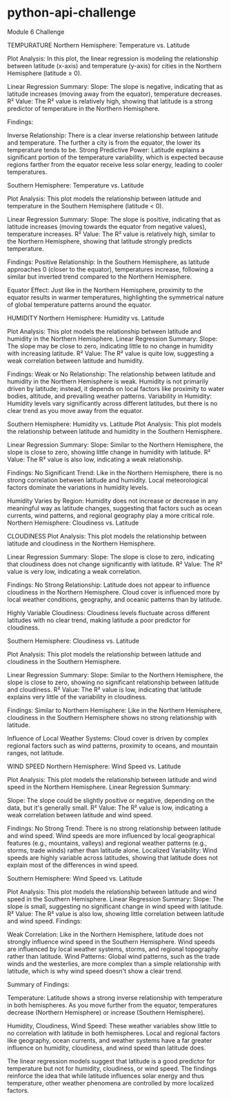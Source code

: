 # python-api-challenge
Module 6 Challenge

TEMPURATURE
Northern Hemisphere: Temperature vs. Latitude

Plot Analysis:
In this plot, the linear regression is modeling the relationship between latitude (x-axis) and temperature (y-axis) for cities in the Northern Hemisphere (latitude ≥ 0).

Linear Regression Summary:
Slope: The slope is negative, indicating that as latitude increases (moving away from the equator), temperature decreases.
R² Value: The R² value is relatively high, showing that latitude is a strong predictor of temperature in the Northern Hemisphere.

Findings:

Inverse Relationship: There is a clear inverse relationship between latitude and temperature. The further a city is from the equator, the lower its temperature tends to be.
Strong Predictive Power: Latitude explains a significant portion of the temperature variability, which is expected because regions farther from the equator receive less solar energy, leading to cooler temperatures.

Southern Hemisphere: Temperature vs. Latitude

Plot Analysis:
This plot models the relationship between latitude and temperature in the Southern Hemisphere (latitude < 0).

Linear Regression Summary:
Slope: The slope is positive, indicating that as latitude increases (moving towards the equator from negative values), temperature increases.
R² Value: The R² value is relatively high, similar to the Northern Hemisphere, showing that latitude strongly predicts temperature.

Findings:
Positive Relationship: In the Southern Hemisphere, as latitude approaches 0 (closer to the equator), temperatures increase, following a similar but inverted trend compared to the Northern Hemisphere.

Equator Effect: Just like in the Northern Hemisphere, proximity to the equator results in warmer temperatures, highlighting the symmetrical nature of global temperature patterns around the equator.

HUMIDITY
Northern Hemisphere: Humidity vs. Latitude

Plot Analysis:
This plot models the relationship between latitude and humidity in the Northern Hemisphere.
Linear Regression Summary:
Slope: The slope may be close to zero, indicating little to no change in humidity with increasing latitude.
R² Value: The R² value is quite low, suggesting a weak correlation between latitude and humidity.

Findings:
Weak or No Relationship: The relationship between latitude and humidity in the Northern Hemisphere is weak. Humidity is not primarily driven by latitude; instead, it depends on local factors like proximity to water bodies, altitude, and prevailing weather patterns.
Variability in Humidity: Humidity levels vary significantly across different latitudes, but there is no clear trend as you move away from the equator.

Southern Hemisphere: Humidity vs. Latitude
Plot Analysis:
This plot models the relationship between latitude and humidity in the Southern Hemisphere.

Linear Regression Summary:
Slope: Similar to the Northern Hemisphere, the slope is close to zero, showing little change in humidity with latitude.
R² Value: The R² value is also low, indicating a weak relationship.

Findings:
No Significant Trend: Like in the Northern Hemisphere, there is no strong correlation between latitude and humidity. Local meteorological factors dominate the variations in humidity levels.

Humidity Varies by Region: Humidity does not increase or decrease in any meaningful way as latitude changes, suggesting that factors such as ocean currents, wind patterns, and regional geography play a more critical role.
Northern Hemisphere: Cloudiness vs. Latitude

CLOUDINESS
Plot Analysis:
This plot models the relationship between latitude and cloudiness in the Northern Hemisphere.

Linear Regression Summary:
Slope: The slope is close to zero, indicating that cloudiness does not change significantly with latitude.
R² Value: The R² value is very low, indicating a weak correlation.

Findings:
No Strong Relationship: Latitude does not appear to influence cloudiness in the Northern Hemisphere. Cloud cover is influenced more by local weather conditions, geography, and oceanic patterns than by latitude.

Highly Variable Cloudiness: Cloudiness levels fluctuate across different latitudes with no clear trend, making latitude a poor predictor for cloudiness.

Southern Hemisphere: Cloudiness vs. Latitude

Plot Analysis:
This plot models the relationship between latitude and cloudiness in the Southern Hemisphere.

Linear Regression Summary:
Slope: Similar to the Northern Hemisphere, the slope is close to zero, showing no significant relationship between latitude and cloudiness.
R² Value: The R² value is low, indicating that latitude explains very little of the variability in cloudiness.

Findings:
Similar to Northern Hemisphere: Like in the Northern Hemisphere, cloudiness in the Southern Hemisphere shows no strong relationship with latitude.

Influence of Local Weather Systems: Cloud cover is driven by complex regional factors such as wind patterns, proximity to oceans, and mountain ranges, not latitude.

WIND SPEED
Northern Hemisphere: Wind Speed vs. Latitude

Plot Analysis:
This plot models the relationship between latitude and wind speed in the Northern Hemisphere.
Linear Regression Summary:

Slope: The slope could be slightly positive or negative, depending on the data, but it's generally small.
R² Value: The R² value is low, indicating a weak correlation between latitude and wind speed.

Findings:
No Strong Trend: There is no strong relationship between latitude and wind speed. Wind speeds are more influenced by local geographical features (e.g., mountains, valleys) and regional weather patterns (e.g., storms, trade winds) rather than latitude alone.
Localized Variability: Wind speeds are highly variable across latitudes, showing that latitude does not explain most of the differences in wind speed.

Southern Hemisphere: Wind Speed vs. Latitude

Plot Analysis:
This plot models the relationship between latitude and wind speed in the Southern Hemisphere.
Linear Regression Summary:
Slope: The slope is small, suggesting no significant change in wind speed with latitude.
R² Value: The R² value is also low, showing little correlation between latitude and wind speed.
Findings:

Weak Correlation: Like in the Northern Hemisphere, latitude does not strongly influence wind speed in the Southern Hemisphere. Wind speeds are influenced by local weather systems, storms, and regional topography rather than latitude.
Wind Patterns: Global wind patterns, such as the trade winds and the westerlies, are more complex than a simple relationship with latitude, which is why wind speed doesn't show a clear trend.

Summary of Findings:

Temperature: Latitude shows a strong inverse relationship with temperature in both hemispheres. As you move further from the equator, temperatures decrease (Northern Hemisphere) or increase (Southern Hemisphere).

Humidity, Cloudiness, Wind Speed: These weather variables show little to no correlation with latitude in both hemispheres. Local and regional factors like geography, ocean currents, and weather systems have a far greater influence on humidity, cloudiness, and wind speed than latitude does.

The linear regression models suggest that latitude is a good predictor for temperature but not for humidity, cloudiness, or wind speed. The findings reinforce the idea that while latitude influences solar energy and thus temperature, other weather phenomena are controlled by more localized factors.